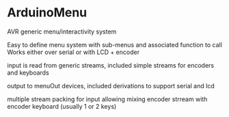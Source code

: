 ArduinoMenu
===========

AVR generic menu/interactivity system

Easy to define menu system with sub-menus and associated function to call
Works either over serial or with LCD + encoder

input is read from generic streams, included simple streams for encoders and keyboards

output to menuOut devices, included derivations to support serial and lcd

multiple stream packing for input allowing mixing encoder strream with encoder keyboard (usually 1 or 2 keys)
